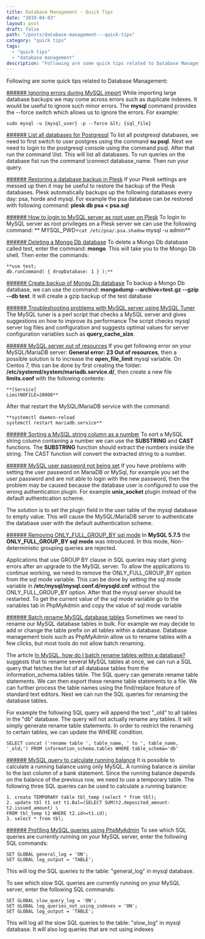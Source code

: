 ```yaml
---
title: Database Management - Quick Tips
date: "2019-04-03"
layout: post
draft: false
path: "/posts/database-management---quick-tips"
category: "quick tips"
tags:
  - "quick tips"
  - "database management"
description: "Following are some quick tips related to Database Management:"
---
```


Following are some quick tips related to Database Management:

[###### Ignoring errors during MySQL import](https://stackoverflow.com/questions/11263018/mysql-ignore-errors-when-importing)
While importing large database backups we may come across errors such as duplicate indexes. It would be useful to ignore such minor errors. The **mysql** command provides the --force switch which allows us to ignore the errors. For example:

```
sudo mysql -u {mysql_user} -p --force &lt; {sql_file}
```

[###### List all databases for Postgresql](http://dba.stackexchange.com/questions/1285/how-do-i-list-all-databases-and-tables-using-psql)
To list all postgresql databases, we need to first switch to user postgres using the command **su psql**. Next we need to login to the postgresql console using the command psql. After that run the command \list. This will list all databases. To run queries on the database fist run the command \connect database_name. Then run your query.

[###### Restoring a database backup in Plesk](https://support.plesk.com/hc/en-us/articles/213904125)
If your Plesk settings are messed up then it may be useful to restore the backup of the Plesk databases. Plesk automatically backups up the following databases every day: psa, horde and mysql. For example the psa database can be restored with following command: **plesk db psa &lt; psa.sql**

[###### How to login to MySQL server as root user on Plesk](https://support.plesk.com/hc/en-us/articles/213909425)
To login to MySQL server as root privileges on a Plesk server we can use the following command: ** MYSQL_PWD=`cat /etc/psa/.psa.shadow` mysql -u admin**

[###### Deleting a Mongo Db database](https://docs.mongodb.com/manual/reference/command/drop/)
To delete a Mongo Db database called test, enter the command: **mongo**. This will take you to the Mongo Db shell. Then enter the commands:

```
**use test;
db.runCommand( { dropDatabase: 1 } );**
```

[###### Create backup of Mongo Db database](https://docs.mongodb.com/manual/reference/program/mongodump/#bin.mongodump)
To backup a Mongo Db database, we can use the command: **mongodump --archive=test.gz --gzip --db test**. It will create a gzip backup of the test database

[###### Troubleshooting problems with MySQL server using MySQL Tuner](https://github.com/major/MySQLTuner-perl)
The MySQL tuner is a perl script that checks a MySQL server and gives suggestions on how to improve its performance
The script checks mysql server log files and configuration and suggests optimal values for server configuration variables such as **query_cache_size**.

[###### MySQL server out of resources](https://support.plesk.com/hc/en-us/articles/213938885-Plesk-or-website-does-not-work-Unable-to-connect-to-database-MySQL-server-has-gone-away-Full-server-backup-is-created-with-warning-errno-24-Too-many-open-files?sort_by=votes)
If you get following error on your MySQL/MariaDB server: **General error: 23 Out of resources**, then a possible solution is to increase the **open_file_limit** mysql variable. On Centos 7, this can be done by first creating the folder: **/etc/systemd/system/mariadb.service.d/**, then create a new file **limits.conf** with the following contents:

```
**[Service]
LimitNOFILE=20000**
```

After that restart the MySQL/MariaDB service with the command:

```
**systemctl daemon-reload
systemctl restart mariadb.service**
```

[###### Sorting a MySQL string column as a number](https://stackoverflow.com/questions/44829035/wordpress-sort-posts-containing-numbers-and-letters-alphabetically/44857800#44857800)
To sort a MySQL string column containing a number we can use the **SUBSTRING** and **CAST** functions. The **SUBSTRING** function should extract the numbers inside the string. The CAST function will convert the extracted string to a number.

[###### MySQL user password not being set](https://superuser.com/questions/949496/cant-reset-mysql-mariadb-root-password)
If you have problems with setting the user password on MariaDB or MySql, for example you set the user password and are not able to login with the new password, then the problem may be caused because the database user is configured to use the wrong authentication plugin. For example **unix_socket** plugin instead of the default authentication scheme.

The solution is to set the plugin field in the user table of the mysql database to empty value. This will cause the MySQL/MariaDB server to authenticate the database user with the default authentication scheme.

[###### Removing ONLY_FULL_GROUP_BY sql mode](http://johnemb.blogspot.com/2014/09/adding-or-removing-individual-sql-modes.html)
In **MySQL 5.7.5** the **ONLY_FULL_GROUP_BY sql mode** was introduced. In this mode, Non-deterministic grouping queries are rejected.

Applications that use GROUP BY clause in SQL queries may start giving errors after an upgrade to the MySQL server. To allow the applications to continue working, we need to remove the ONLY_FULL_GROUP_BY option from the sql mode variable.
This can be done by setting the sql mode variable in **/etc/mysql/mysql.conf.d/mysqld.cnf** without the ONLY_FULL_GROUP_BY option. After that the mysql server should be restarted. To get the current value of the sql mode variable go to the variables tab in PhpMyAdmin and copy the value of sql mode variable

[###### Batch rename MySQL database tables](https://stackoverflow.com/questions/10066783/in-mysql-how-do-i-batch-rename-tables-within-a-database)
Sometimes we need to rename our MySQL database tables in bulk. For example we may decide to add or change the table prefix on all tables within a database. Database management tools such as PhpMyAdmin allow us to rename tables with a few clicks, but most tools do not allow batch renaming.

The article [In MySQL, how do I batch rename tables within a database?](https://stackoverflow.com/questions/10066783/in-mysql-how-do-i-batch-rename-tables-within-a-database) suggests that to rename several MySQL tables at once, we can run a SQL query that fetches the list of all database tables from the information_schema.tables table. The SQL query can generate rename table statements. We can then export these rename table statements to a file. We can further process the table names using the find/replace feature of standard text editors. Next we can run the SQL queries for renaming the database tables.

For example the following SQL query will append the text "_old" to all tables in the "db" database. The query will not actually rename any tables. It will simply generate rename table statements. In order to restrict the renaming to certain tables, we can update the WHERE condition.

```
SELECT concat ('rename table ', table_name, ' to ', table_name, '_old;') FROM information_schema.tables WHERE table_schema='db'
```

[###### MySQL query to calculate running balance](https://stackoverflow.com/a/56721288/4508593)
It is possible to calculate a running balance using only MySQL. A running balance is similar to the last column of a bank statement. Since the running balance depends on the balance of the previous row, we need to use a temporary table. The following three SQL queries can be used to calculate a running balance:

```
1. create TEMPORARY table tbl_temp (select * from tbl);
2. update tbl t1 set t1.Bal=(SELECT SUM(t2.deposited_amount-t2.issued_amount) \
FROM tbl_temp t2 WHERE t2.id<=t1.id);
3. select * from tbl;
```

[###### Profiling MySQL queries using PhpMyAdmin](https://stackoverflow.com/questions/10066783/in-mysql-how-do-i-batch-rename-tables-within-a-database)
To see which SQL queries are currently running on your MySQL server, enter the following SQL commands:

```
SET GLOBAL general_log = 'ON';
SET GLOBAL log_output = 'TABLE';
```

This will log the SQL queries to the table: "general_log" in mysql database.

To see which slow SQL queries are currently running on your MySQL server, enter the following SQL commands:

```
SET GLOBAL slow_query_log = 'ON';
SET GLOBAL log_queries_not_using_indexes = 'ON';
SET GLOBAL log_output = 'TABLE';
```

This will log all the slow SQL queries to the table: "slow_log" in mysql database. It will also log queries that are not using indexes
